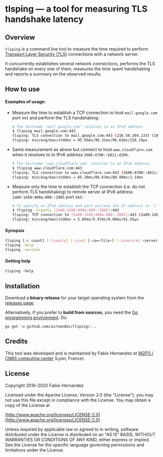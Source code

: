 # tlsping — a tool for measuring TLS handshake latency

## Overview
`tlsping` is a command line tool to measure the time required to perform [Transport Layer Security (TLS)](https://en.wikipedia.org/wiki/Transport_Layer_Security) connections with a network server.

It concurrently establishes several network connections, performs the TLS handshake on every one of them, measures the time spent handshaking and reports a summary on the observed results.

## How to use

#### Examples of usage:

* Measure the time to establish a TCP connection to host `mail.google.com` port `443` and perform the TLS handshaking:
 
	```bash
	# The hostname 'mail.google.com' resolves to an IPv4 address
	$ tlsping mail.google.com:443      
	tlsping: TLS connection to mail.google.com:443 (216.58.204.133) (10 connections)
	tlsping: min/avg/max/stddev = 95.95ms/96.31ms/96.63ms/218.19µs
	```

* Same measurement as above but connect to host `www.cloudflare.com` when it resolves to to IPv6 address `2606:4700::6811:d209`:

	```bash
	# The hostname 'www.cloudflare.com' resolves to an IPv6 address
	$ tlsping www.cloudflare.com:443 
	tlsping: TLS connection to www.cloudflare.com:443 (2606:4700::6811:d209) (10 connections)
	tlsping: min/avg/max/stddev = 85.36ms/86.63ms/88.98ms/1.14ms
	```
	
*	Measure only the time to establish the TCP connection (i.e. do not perform TLS handshaking) to remote server at IPv6 address `2a00:1450:400a:800::2005` port `443`:

	```bash
	# To specify an IPv6 address and port enclose the IP address in '[' and ']'
	$ tlsping -tcponly [2a00:1450:400a:800::2005]:443
	tlsping: TCP connection to [2a00:1450:400a:800::2005]:443 (2a00:1450:400a:800::2005) (10 connections)
	tlsping: min/avg/max/stddev = 5.85ms/5.97ms/6.08ms/61.55µs
	```

#### Synopsis

```bash
tlsping [-c count] [-tcponly] [-json] [-ca=<file>] [-insecure] <server address>
tlsping -help
tlsping -version
```

#### Getting help

```bahs
tlsping -help
```

## Installation
Download a **binary release** for your target operating system from the [releases page](https://github.com/airnandez/tlsping/releases).

Alternatively, if you prefer to **build from sources**, you need the [Go programming environment](https://golang.org). Do:

```
go get -u github.com/airnandez/tlsping/...
```

## Credits

This tool was developed and is maintained by Fabio Hernandez at [IN2P3 / CNRS computing center](http://cc.in2p3.fr) (Lyon, France).

## License
Copyright 2016-2020 Fabio Hernandez

Licensed under the Apache License, Version 2.0 (the "License");
you may not use this file except in compliance with the License.
You may obtain a copy of the License at

[http://www.apache.org/licenses/LICENSE-2.0](http://www.apache.org/licenses/LICENSE-2.0)

Unless required by applicable law or agreed to in writing, software
distributed under the License is distributed on an "AS IS" BASIS,
WITHOUT WARRANTIES OR CONDITIONS OF ANY KIND, either express or implied.
See the License for the specific language governing permissions and
limitations under the License.
